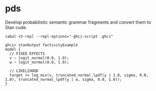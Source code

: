 # pds

Develop probabilistic semantic grammar fragments and convert them to Stan code.

```
cabal v2-repl --repl-options="-ghci-script .ghci"

ghci> stanOutput factivityExample
model {
  // FIXED EFFECTS
  v ~ logit_normal(0.0, 1.0);
  w ~ logit_normal(0.0, 1.0);

  // LIKELIHOOD
  target += log_mix(v, truncated_normal_lpdf(y | 1.0, sigma, 0.0, 1.0), truncated_normal_lpdf(y | w, sigma, 0.0, 1.0));
}
```

